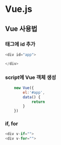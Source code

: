 # Vue.js

## Vue 사용법

### 태그에 id 추가
```javascript
<div id="app">

</div>
```

### script에 Vue 객체 생성
```javascript
    new Vue({
        el:'#app',
        data() {
            return
        }
    })
```

### if, for
```javascript
<div v-if="">
<div v-for="">
```
